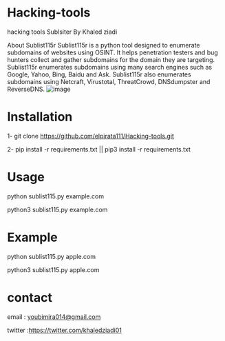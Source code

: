 # Hacking-tools
hacking tools 
Sublsiter By Khaled ziadi

About Sublist115r
Sublist115r is a python tool designed to enumerate subdomains of websites using OSINT. It helps penetration testers and bug hunters collect and gather subdomains for the domain they are targeting. Sublist115r enumerates subdomains using many search engines such as Google, Yahoo, Bing, Baidu and Ask. Sublist115r also enumerates subdomains using Netcraft, Virustotal, ThreatCrowd, DNSdumpster and ReverseDNS.
![image](https://user-images.githubusercontent.com/122525425/215326136-dfc927b9-14f8-42ca-a9ca-6333182e1211.png)

 # Installation
1-  git clone https://github.com/elpirata111/Hacking-tools.git
 
 2- pip install -r requirements.txt || pip3 install -r requirements.txt
 # Usage
 python sublist115.py example.com
	
 python3 sublist115.py example.com
 # Example 
 python sublist115.py apple.com
	
 python3 sublist115.py apple.com
 
# contact 
email : youbimira014@gmail.com

twitter :https://twitter.com/khaledziadi01
